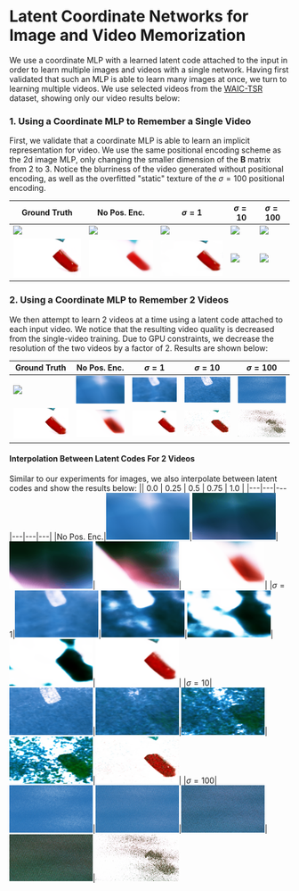 # Latent Coordinate Networks for Image and Video Memorization

We use a coordinate MLP with a learned latent code attached to the input in order to learn multiple images and videos with a single network. Having first validated that such an MLP is able to learn many images at once, we turn to learning multiple videos. We use selected videos from the [WAIC-TSR](https://www.wisdom.weizmann.ac.il/~vision/DeepTemporalSR/supplementary/Dataset.html) dataset, showing only our video results below:

### 1. Using a Coordinate MLP to Remember a Single Video
First, we validate that a coordinate MLP is able to learn an implicit representation for video. We use the same positional encoding scheme as the 2d image MLP, only changing the smaller dimension of the $\mathbf{B}$ matrix from 2 to 3. Notice the blurriness of the video generated without positional encoding, as well as the overfitted "static" texture of the $\sigma = 100$ positional encoding.

| Ground Truth | No Pos. Enc. | $\sigma = 1$ | $\sigma = 10$ | $\sigma = 100$ |
|---|---|---|---|---|
|<img src="https://github.com/oliveraw/542-final-project/blob/master/results/videoMLP/water/gt.gif" width="150">|<img src="https://github.com/oliveraw/542-final-project/blob/master/results/videoMLP/water/3000/none/videoMLP_Test_3000.gif" width="150">|<img src="https://github.com/oliveraw/542-final-project/blob/master/results/videoMLP/water/3000/gauss1.0/videoMLP_Test_3000.gif" width="150">|<img src="https://github.com/oliveraw/542-final-project/blob/master/results/videoMLP/water/3000/gauss10.0/videoMLP_Test_3000.gif" width="150">|<img src="https://github.com/oliveraw/542-final-project/blob/master/results/videoMLP/water/3000/gauss100.0/videoMLP_Test_3000.gif" width="150">|
|<img src="https://github.com/oliveraw/542-final-project/blob/master/results/videoMLP/jelly/gt.gif" width="150">|<img src="https://github.com/oliveraw/542-final-project/blob/master/results/videoMLP/jelly/3000/none/videoMLP_Test_3000.gif" width="150">|<img src="https://github.com/oliveraw/542-final-project/blob/master/results/videoMLP/jelly/3000/gauss1.0/videoMLP_Test_3000.gif" width="150">|<img src="https://github.com/oliveraw/542-final-project/blob/master/results/videoMLP/jelly/3000/gauss10.0/videoMLP_Test_3000.gif" width="150">|<img src="https://github.com/oliveraw/542-final-project/blob/master/results/videoMLP/jelly/3000/gauss100.0/videoMLP_Test_3000.gif" width="150">|

### 2. Using a Coordinate MLP to Remember 2 Videos
We then attempt to learn 2 videos at a time using a latent code attached to each input video. We notice that the resulting video quality is decreased from the single-video training. Due to GPU constraints, we decrease the resolution of the two videos by a factor of 2. Results are shown below:

| Ground Truth | No Pos. Enc. | $\sigma = 1$ | $\sigma = 10$ | $\sigma = 100$ |
|---|---|---|---|---|
|<img src="https://github.com/oliveraw/542-final-project/blob/master/results/videoMLP/water/gt.gif" width="150">|<img src="https://github.com/oliveraw/542-final-project/blob/master/results/videoMLP/water-jelly-9000iters/9000/none/videos/water.gif" width="150">|<img src="https://github.com/oliveraw/542-final-project/blob/master/results/videoMLP/water-jelly-9000iters/9000/gauss1.0/videos/water.gif" width="150">|<img src="https://github.com/oliveraw/542-final-project/blob/master/results/videoMLP/water-jelly-9000iters/9000/gauss10.0/videos/water.gif" width="150">|<img src="https://github.com/oliveraw/542-final-project/blob/master/results/videoMLP/water-jelly-9000iters/9000/gauss100.0/videos/water.gif" width="150">|
|<img src="https://github.com/oliveraw/542-final-project/blob/master/results/videoMLP/jelly/gt.gif" width="150">|<img src="https://github.com/oliveraw/542-final-project/blob/master/results/videoMLP/water-jelly-9000iters/9000/none/videos/jelly.gif" width="150">|<img src="https://github.com/oliveraw/542-final-project/blob/master/results/videoMLP/water-jelly-9000iters/9000/gauss1.0/videos/jelly.gif" width="150">|<img src="https://github.com/oliveraw/542-final-project/blob/master/results/videoMLP/water-jelly-9000iters/9000/gauss10.0/videos/jelly.gif" width="150">|<img src="https://github.com/oliveraw/542-final-project/blob/master/results/videoMLP/water-jelly-9000iters/9000/gauss100.0/videos/jelly.gif" width="150">|

#### Interpolation Between Latent Codes For 2 Videos
Similar to our experiments for images, we also interpolate between latent codes and show the results below:
|| 0.0 | 0.25 | 0.5 | 0.75 | 1.0 |
|---|---|---|---|---|---|
|No Pos. Enc.|<img src="https://github.com/oliveraw/542-final-project/blob/master/results/videoMLP/water-jelly-9000iters/interpolations/none/0.0.gif" width="150">|<img src="https://github.com/oliveraw/542-final-project/blob/master/results/videoMLP/water-jelly-9000iters/interpolations/none/0.25.gif" width="150">|<img src="https://github.com/oliveraw/542-final-project/blob/master/results/videoMLP/water-jelly-9000iters/interpolations/none/0.5.gif" width="150">|<img src="https://github.com/oliveraw/542-final-project/blob/master/results/videoMLP/water-jelly-9000iters/interpolations/none/0.75.gif" width="150">|<img src="https://github.com/oliveraw/542-final-project/blob/master/results/videoMLP/water-jelly-9000iters/interpolations/none/1.0.gif" width="150">|
|$\sigma = 1$|<img src="https://github.com/oliveraw/542-final-project/blob/master/results/videoMLP/water-jelly-9000iters/interpolations/gauss1.0/0.0.gif" width="150">|<img src="https://github.com/oliveraw/542-final-project/blob/master/results/videoMLP/water-jelly-9000iters/interpolations/gauss1.0/0.25.gif" width="150">|<img src="https://github.com/oliveraw/542-final-project/blob/master/results/videoMLP/water-jelly-9000iters/interpolations/gauss1.0/0.5.gif" width="150">|<img src="https://github.com/oliveraw/542-final-project/blob/master/results/videoMLP/water-jelly-9000iters/interpolations/gauss1.0/0.75.gif" width="150">|<img src="https://github.com/oliveraw/542-final-project/blob/master/results/videoMLP/water-jelly-9000iters/interpolations/gauss1.0/1.0.gif" width="150">|
|$\sigma = 10$|<img src="https://github.com/oliveraw/542-final-project/blob/master/results/videoMLP/water-jelly-9000iters/interpolations/gauss10.0/0.0.gif" width="150">|<img src="https://github.com/oliveraw/542-final-project/blob/master/results/videoMLP/water-jelly-9000iters/interpolations/gauss10.0/0.25.gif" width="150">|<img src="https://github.com/oliveraw/542-final-project/blob/master/results/videoMLP/water-jelly-9000iters/interpolations/gauss10.0/0.5.gif" width="150">|<img src="https://github.com/oliveraw/542-final-project/blob/master/results/videoMLP/water-jelly-9000iters/interpolations/gauss10.0/0.75.gif" width="150">|<img src="https://github.com/oliveraw/542-final-project/blob/master/results/videoMLP/water-jelly-9000iters/interpolations/gauss10.0/1.0.gif" width="150">|
|$\sigma = 100$|<img src="https://github.com/oliveraw/542-final-project/blob/master/results/videoMLP/water-jelly-9000iters/interpolations/gauss100.0/0.0.gif" width="150">|<img src="https://github.com/oliveraw/542-final-project/blob/master/results/videoMLP/water-jelly-9000iters/interpolations/gauss100.0/0.25.gif" width="150">|<img src="https://github.com/oliveraw/542-final-project/blob/master/results/videoMLP/water-jelly-9000iters/interpolations/gauss100.0/0.5.gif" width="150">|<img src="https://github.com/oliveraw/542-final-project/blob/master/results/videoMLP/water-jelly-9000iters/interpolations/gauss100.0/0.75.gif" width="150">|<img src="https://github.com/oliveraw/542-final-project/blob/master/results/videoMLP/water-jelly-9000iters/interpolations/gauss100.0/1.0.gif" width="150">
